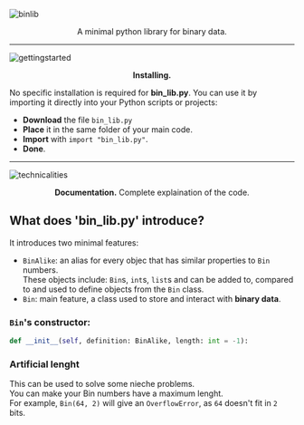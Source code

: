 ![binlib](https://github.com/nonn-a/bin_lib.py/assets/86384221/a3784e9d-9359-4039-94f9-9f12d15a8391)

<p align="center">
A minimal python library for binary data.  
</p>

---

![gettingstarted](https://github.com/nonn-a/bin_lib.py/assets/86384221/71e402fd-b1c7-41ba-a788-536125636d01)

<p align="center">
<strong>Installing.</strong>
</p>

No specific installation is required for **bin_lib.py**. You can use it by importing it directly into your Python scripts or projects:
* **Download** the file `bin_lib.py`
* **Place** it in the same folder of your main code.
* **Import** with `import "bin_lib.py"`.
* **Done**.

---

![technicalities](https://github.com/nonn-a/bin_lib.py/assets/86384221/f84e4219-5da6-4786-948d-60babe45ecf7)

<p align="center">
<strong>Documentation.</strong> Complete explaination of the code.
</p>

## What does 'bin_lib.py' introduce?

It introduces two minimal features:
* `BinAlike`: an alias for every objec that has similar properties to `Bin` numbers.  
These objects include: `Bin`s, `int`s, `list`s and can be added to, compared to and used to define objects from the `Bin` class.
* `Bin`: main feature, a class used to store and interact with **binary data**.

### `Bin`'s constructor:
```py
def __init__(self, definition: BinAlike, length: int = -1):
```

### **Artificial lenght**
This can be used to solve some nieche problems.  
You can make your Bin numbers have a maximum lenght.  
For example, `Bin(64, 2)` will give an `OverflowError`, as `64` doesn't fit in `2` bits.

